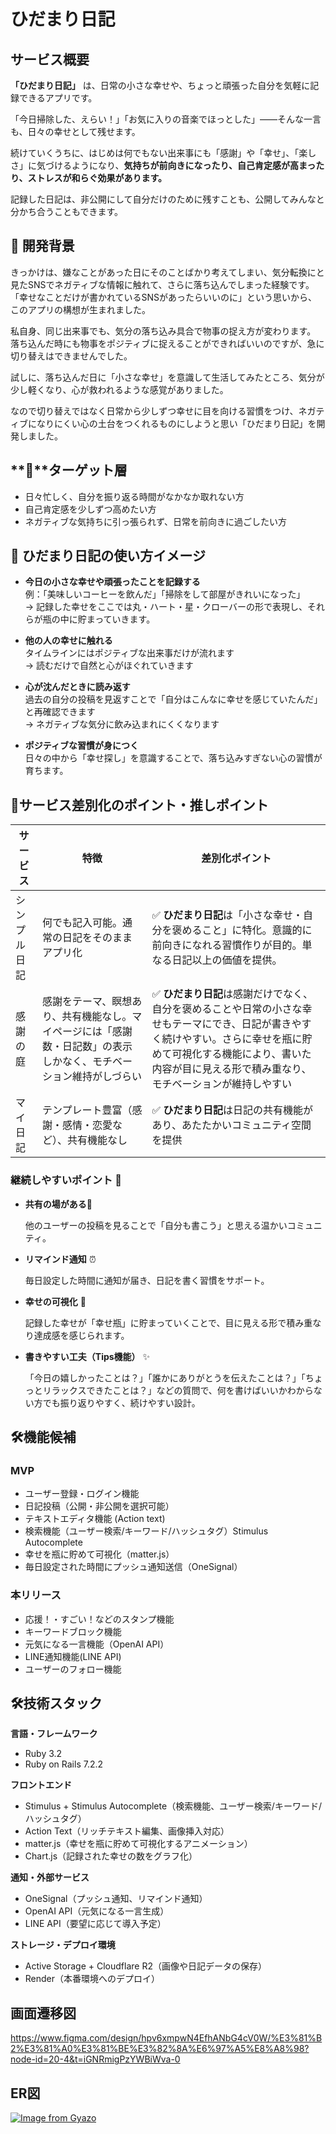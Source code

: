 # ひだまり日記

## サービス概要

**「ひだまり日記」** は、日常の小さな幸せや、ちょっと頑張った自分を気軽に記録できるアプリです。

「今日掃除した、えらい！」「お気に入りの音楽でほっとした」――そんな一言も、日々の幸せとして残せます。

続けていくうちに、はじめは何でもない出来事にも「感謝」や「幸せ」、「楽しさ」に気づけるようになり、**気持ちが前向きになったり、自己肯定感が高まったり、ストレスが和らぐ効果があります。**

記録した日記は、非公開にして自分だけのために残すことも、公開してみんなと分かち合うこともできます。

## **💭** 開発背景

きっかけは、嫌なことがあった日にそのことばかり考えてしまい、気分転換にと見たSNSでネガティブな情報に触れて、さらに落ち込んでしまった経験です。「幸せなことだけが書かれているSNSがあったらいいのに」という思いから、このアプリの構想が生まれました。

私自身、同じ出来事でも、気分の落ち込み具合で物事の捉え方が変わります。
落ち込んだ時にも物事をポジティブに捉えることができればいいのですが、急に切り替えはできませんでした。

試しに、落ち込んだ日に「小さな幸せ」を意識して生活してみたところ、気分が少し軽くなり、心が救われるような感覚がありました。

なので切り替えではなく日常から少しずつ幸せに目を向ける習慣をつけ、ネガティブになりにくい心の土台をつくれるものにしようと思い「ひだまり日記」を開発しました。

## **🎯**ターゲット層

- 日々忙しく、自分を振り返る時間がなかなか取れない方
- 自己肯定感を少しずつ高めたい方
- ネガティブな気持ちに引っ張られず、日常を前向きに過ごしたい方

## 🌼 ひだまり日記の使い方イメージ

- **今日の小さな幸せや頑張ったことを記録する**  
  例：「美味しいコーヒーを飲んだ」「掃除をして部屋がきれいになった」  
  → 記録した幸せをここでは丸・ハート・星・クローバーの形で表現し、それらが瓶の中に貯まっていきます。

- **他の人の幸せに触れる**  
  タイムラインにはポジティブな出来事だけが流れます  
  → 読むだけで自然と心がほぐれていきます

- **心が沈んだときに読み返す**  
  過去の自分の投稿を見返すことで「自分はこんなに幸せを感じていたんだ」と再確認できます  
  → ネガティブな気分に飲み込まれにくくなります

- **ポジティブな習慣が身につく**  
    日々の中から「幸せ探し」を意識することで、落ち込みすぎない心の習慣が育ちます。


## 🌟サービス差別化のポイント・推しポイント

| サービス | 特徴 | 差別化ポイント |
|----------|------|----------------|
| シンプル日記 | 何でも記入可能。通常の日記をそのままアプリ化 | ✅ **ひだまり日記**は「小さな幸せ・自分を褒めること」に特化。意識的に前向きになれる習慣作りが目的。単なる日記以上の価値を提供。 |
| 感謝の庭 | 感謝をテーマ、瞑想あり、共有機能なし。マイページには「感謝数・日記数」の表示しかなく、モチベーション維持がしづらい | ✅ **ひだまり日記**は感謝だけでなく、自分を褒めることや日常の小さな幸せもテーマにでき、日記が書きやすく続けやすい。さらに幸せを瓶に貯めて可視化する機能により、書いた内容が目に見える形で積み重なり、モチベーションが維持しやすい |
| マイ日記 | テンプレート豊富（感謝・感情・恋愛など）、共有機能なし | ✅ **ひだまり日記**は日記の共有機能があり、あたたかいコミュニティ空間を提供 |

### 継続しやすいポイント 🌟

- **共有の場がある💓**
    
    他のユーザーの投稿を見ることで「自分も書こう」と思える温かいコミュニティ。
    
- **リマインド通知** ⏰
    
    毎日設定した時間に通知が届き、日記を書く習慣をサポート。
    
- **幸せの可視化** 🍷
    
    記録した幸せが「幸せ瓶」に貯まっていくことで、目に見える形で積み重なり達成感を感じられます。
    
- **書きやすい工夫（Tips機能）** ✨
    
    「今日の嬉しかったことは？」「誰かにありがとうを伝えたことは？」「ちょっとリラックスできたことは？」などの質問で、何を書けばいいかわからない方でも振り返りやすく、続けやすい設計。


## 🛠️機能候補

### MVP

- ユーザー登録・ログイン機能
- 日記投稿（公開・非公開を選択可能）
- テキストエディタ機能 (Action text)
- 検索機能（ユーザー検索/キーワード/ハッシュタグ）Stimulus Autocomplete
- 幸せを瓶に貯めて可視化（matter.js）
- 毎日設定された時間にプッシュ通知送信（OneSignal）

### 本リリース

- 応援！・すごい！などのスタンプ機能
- キーワードブロック機能
- 元気になる一言機能（OpenAI API）
- LINE通知機能(LINE API)
- ユーザーのフォロー機能

## 🛠️技術スタック

**言語・フレームワーク**

- Ruby 3.2
- Ruby on Rails 7.2.2

**フロントエンド**

- Stimulus + Stimulus Autocomplete（検索機能、ユーザー検索/キーワード/ハッシュタグ）
- Action Text（リッチテキスト編集、画像挿入対応）
- matter.js（幸せを瓶に貯めて可視化するアニメーション）
- Chart.js（記録された幸せの数をグラフ化）

**通知・外部サービス**

- OneSignal（プッシュ通知、リマインド通知）
- OpenAI API（元気になる一言生成）
- LINE API（要望に応じて導入予定）

**ストレージ・デプロイ環境**

- Active Storage + Cloudflare R2（画像や日記データの保存）
- Render（本番環境へのデプロイ）

## 画面遷移図
https://www.figma.com/design/hpv6xmpwN4EfhANbG4cV0W/%E3%81%B2%E3%81%A0%E3%81%BE%E3%82%8A%E6%97%A5%E8%A8%98?node-id=20-4&t=iGNRmigPzYWBiWva-0

## ER図
[![Image from Gyazo](https://i.gyazo.com/e2f67a9695d4bd6843413c3e918e5812.png)](https://gyazo.com/e2f67a9695d4bd6843413c3e918e5812)